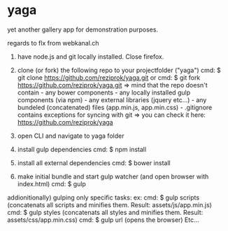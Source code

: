 # yaga

yet another gallery app for demonstration purposes.

regards to flx from webkanal.ch

1) have node.js and git locally installed. Close firefox.

2) clone (or fork) the following repo to your projectfolder ("yaga")
	cmd: $ git clone https://github.com/reziprok/yaga.git 
or
	cmd: $ git fork https://github.com/reziprok/yaga.git
	=> mind that the repo doesn't contain
		- any bower components
		- any locally installed gulp components (via npm)
		- any external libraries (jquery etc...)
		- any bundeled (concatenated) files (app.min.js, app.min.css)
		- .gitignore contains exceptions for syncing with git
	=> you can check it here: https://github.com/reziprok/yaga 

3) open CLI and navigate to yaga folder

4) install gulp dependencies
	cmd:  $ npm install

5) install all external dependencies
	cmd: $ bower install

6) make initial bundle and start gulp watcher (and open browser with index.html)
	cmd: $ gulp

addionitionally) gulping only specific tasks: ex:
	cmd: $ gulp scripts (concatenats all scripts and minifies them. Result: assets/js/app.min.js)
	cmd: $ gulp styles (concatenats all styles and minifies them. Result: assets/css/app.min.css)
	cmd: $ gulp url (opens the browser)
	Etc...


